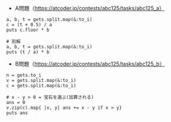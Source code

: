 - A問題（https://atcoder.jp/contests/abc125/tasks/abc125_a）

```
a, b, t = gets.split.map(&:to_i)
c = (t + 0.5) / a
puts c.floor * b

# 別解
a, b, t = gets.split.map(&:to_i)
puts (t / a) * b
```

- B問題（https://atcoder.jp/contests/abc125/tasks/abc125_b）
```
n = gets.to_i
v = gets.split.map(&:to_i)
c = gets.split.map(&:to_i)

# x - y > 0 = 宝石を選ぶ(加算される)
ans = 0
v.zip(c).map{ |x, y| ans += x - y if x > y}
puts ans
```

